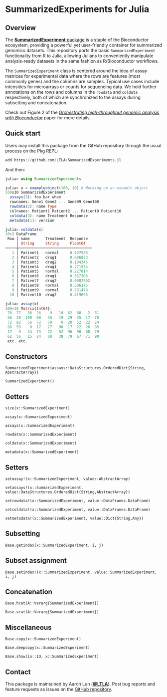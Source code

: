 # SummarizedExperiments for Julia

## Overview 

The [**SummarizedExperiment** package](https://bioconductor.org/packages/SummarizedExperiment) is a staple of the Bioconductor ecosystem,
providing a powerful yet user-friendly container for summarized genomics datasets.
This repository ports the basic `SummarizedExperiment` functionality from R to Julia,
allowing Julians to conveniently manipulate analysis-ready datasets in the same fashion as R/Bioconductor workflows.

The `SummarizedExperiment` class is centered around the idea of assay matrices for experimental data 
where the rows are features (most commonly genes) and the columns are samples.
Typical use cases include intensities for microarrays or counts for sequencing data.
We hold further annotations on the rows and columns in the `rowdata` and `coldata` respectively,
both of which are synchronized to the assays during subsetting and concatenation.

Check out Figure 2 of the [_Orchestrating high-throughput genomic analysis with Bioconductor_](https://doi.org/10.1038/nmeth.3252) paper for more details.

## Quick start

Users may install this package from the GitHub repository through the usual process on the Pkg REPL:

```julia
add https://github.com/LTLA/SummarizedExperiments.jl
```

And then:

```julia
julia> using SummarizedExperiments

julia> x = exampleobject(100, 10) # Mocking up an example object
100x10 SummarizedExperiment
  assays(3): foo bar whee
  rownames: Gene1 Gene2 ... Gene99 Gene100
  rowdata(2): name Type
  colnames: Patient1 Patient2 ... Patient9 Patient10
  coldata(3): name Treatment Response
  metadata(1): version

julia> coldata(x)
10×3 DataFrame
 Row │ name       Treatment  Response
     │ String     String     Float64
─────┼─────────────────────────────────
   1 │ Patient1   normal     0.197936
   2 │ Patient2   drug1      0.886853
   3 │ Patient3   drug2      0.184345
   4 │ Patient4   drug1      0.271934
   5 │ Patient5   normal     0.227814
   6 │ Patient6   drug1      0.357306
   7 │ Patient7   drug2      0.0882962
   8 │ Patient8   normal     0.306175
   9 │ Patient9   normal     0.731478
  10 │ Patient10  drug2      0.419693

julia> assay(x)
100×10 Matrix{Int64}:
 76  77   36  26    9   10  62  88   2  31
 56  28  100  68   35   19  29  35  17  70
 72  82   56  72   79    0  20  52  22  24
 98  59    0  17   27   90  17  22  26  85
 17   9   44  73   72   52  96  90  68  29
 62  56   15  24   60   38  79  67  71  90
 etc. etc.
```

## Constructors

```@docs
SummarizedExperiment(assays::DataStructures.OrderedDict{String, AbstractArray})
```

```@docs
SummarizedExperiment()
```

## Getters

```@docs
size(x::SummarizedExperiment)
```

```@docs
assay(x::SummarizedExperiment)
```

```@docs
assays(x::SummarizedExperiment)
```

```@docs
rowdata(x::SummarizedExperiment)
```

```@docs
coldata(x::SummarizedExperiment)
```

```@docs
metadata(x::SummarizedExperiment)
```

## Setters 

```@docs
setassay!(x::SummarizedExperiment, value::AbstractArray)
```

```@docs
setassays!(x::SummarizedExperiment, value::DataStructures.OrderedDict{String,AbstractArray})
```

```@docs
setrowdata!(x::SummarizedExperiment, value::DataFrames.DataFrame)
```

```@docs
setcoldata!(x::SummarizedExperiment, value::DataFrames.DataFrame)
```

```@docs
setmetadata!(x::SummarizedExperiment, value::Dict{String,Any})
```

## Subsetting

```@docs
Base.getindex(x::SummarizedExperiment, i, j)
```

## Subset assignment

```@docs
Base.setindex!(x::SummarizedExperiment, value::SummarizedExperiment, i, j)
```

## Concatenation

```@docs
Base.hcat(A::Vararg{SummarizedExperiment})
```

```@docs
Base.vcat(A::Vararg{SummarizedExperiment})
```

## Miscellaneous

```@docs
Base.copy(x::SummarizedExperiment)
```

```@docs
Base.deepcopy(x::SummarizedExperiment)
```

```@docs
Base.show(io::IO, x::SummarizedExperiment)
```

## Contact

This package is maintained by Aaron Lun ([**@LTLA**](https://github.com/LTLA)).
Post bug reports and feature requests as issues on the [GitHub repository](https://github.com/LTLA/SummarizedExperiments.jl/issues).
